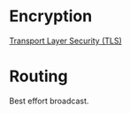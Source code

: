 # Encryption

[Transport Layer Security (TLS)](https://en.wikipedia.org/wiki/Transport_Layer_Security)

# Routing

Best effort broadcast.
